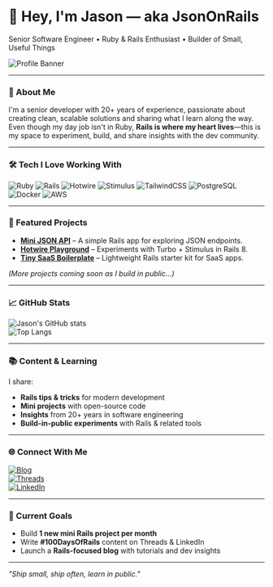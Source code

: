 # 👋 Hey, I'm Jason — aka **JsonOnRails**

Senior Software Engineer • Ruby & Rails Enthusiast • Builder of Small, Useful Things  

![Profile Banner](https://dummyimage.com/1200x200/cc0000/ffffff&text=JsonOnRails)  

---

### 🚀 About Me
I'm a senior developer with 20+ years of experience, passionate about creating clean, scalable solutions and sharing what I learn along the way.  
Even though my day job isn't in Ruby, **Rails is where my heart lives**—this is my space to experiment, build, and share insights with the dev community.

---

### 🛠 Tech I Love Working With
![Ruby](https://img.shields.io/badge/Ruby-CC342D?style=for-the-badge&logo=ruby&logoColor=white)
![Rails](https://img.shields.io/badge/Rails-D30001?style=for-the-badge&logo=rubyonrails&logoColor=white)
![Hotwire](https://img.shields.io/badge/Hotwire-FF69B4?style=for-the-badge&logo=thunderbird&logoColor=white)
![Stimulus](https://img.shields.io/badge/Stimulus-2B2B2B?style=for-the-badge&logo=javascript&logoColor=white)
![TailwindCSS](https://img.shields.io/badge/TailwindCSS-38B2AC?style=for-the-badge&logo=tailwind-css&logoColor=white)
![PostgreSQL](https://img.shields.io/badge/PostgreSQL-336791?style=for-the-badge&logo=postgresql&logoColor=white)
![Docker](https://img.shields.io/badge/Docker-2496ED?style=for-the-badge&logo=docker&logoColor=white)
![AWS](https://img.shields.io/badge/AWS-FF9900?style=for-the-badge&logo=amazonaws&logoColor=white)

---

### 📂 Featured Projects
- **[Mini JSON API](#)** – A simple Rails app for exploring JSON endpoints.  
- **[Hotwire Playground](#)** – Experiments with Turbo + Stimulus in Rails 8.  
- **[Tiny SaaS Boilerplate](#)** – Lightweight Rails starter kit for SaaS apps.

*(More projects coming soon as I build in public…)*

---

### 📈 GitHub Stats
![Jason's GitHub stats](https://github-readme-stats.vercel.app/api?username=jsononrails&show_icons=true&theme=radical)  
![Top Langs](https://github-readme-stats.vercel.app/api/top-langs/?username=jsononrails&layout=compact&theme=radical)

---

### 📚 Content & Learning
I share:
- **Rails tips & tricks** for modern development
- **Mini projects** with open-source code
- **Insights** from 20+ years in software engineering
- **Build-in-public experiments** with Rails & related tools

---

### 🌐 Connect With Me
[![Blog](https://img.shields.io/badge/Blog-JsonOnRails.dev-CC0000?style=for-the-badge)](#)  
[![Threads](https://img.shields.io/badge/Threads-JsonOnRails-000000?style=for-the-badge&logo=threads)](#)  
[![LinkedIn](https://img.shields.io/badge/LinkedIn-JasonMcBride-0077B5?style=for-the-badge&logo=linkedin&logoColor=white)](https://ca.linkedin.com/in/iamjaymcbride)

---

### 📆 Current Goals
- Build **1 new mini Rails project per month**  
- Write **#100DaysOfRails** content on Threads & LinkedIn  
- Launch a **Rails-focused blog** with tutorials and dev insights  

---

*"Ship small, ship often, learn in public."*
